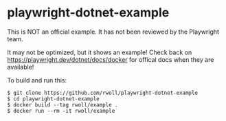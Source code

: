# playwright-dotnet-example

This is NOT an official example. It has not been reviewed by the Playwright team.

It may not be optimized, but it shows an example! Check back on https://playwright.dev/dotnet/docs/docker for offical docs when they are available!

To build and run this:

```
$ git clone https://github.com/rwoll/playwright-dotnet-example
$ cd playwright-dotnet-example
$ docker build --tag rwoll/example .
$ docker run --rm -it rwoll/example
```
